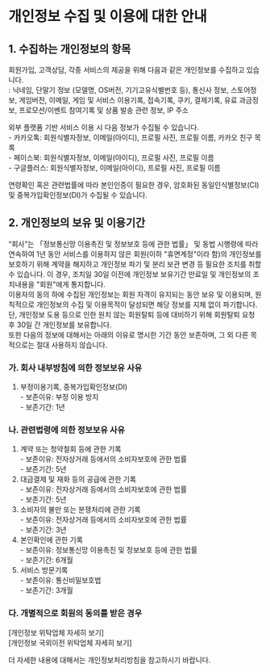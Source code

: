 # 개인정보 수집 및 이용에 대한 안내

## 1\. 수집하는 개인정보의 항목

회원가입, 고객상담, 각종 서비스의 제공을 위해 다음과 같은 개인정보를 수집하고 있습니다.  
: 닉네임, 단말기 정보 (모델명, OS버전, 기기고유식별번호 등), 통신사 정보, 스토어정보, 게임버전, 이메일, 게임 및 서비스
이용기록, 접속기록, 쿠키, 결제기록, 유료 과금정보, 프로모션/이벤트 참여기록 및 상품 발송 관련 정보, IP 주소

외부 플랫폼 기반 서비스 이용 시 다음 정보가 수집될 수 있습니다.  
\- 카카오톡: 회원식별자정보, 이메일(아이디), 프로필 사진, 프로필 이름, 카카오 친구 목록  
\- 페이스북: 회원식별자정보, 이메일(아이디), 프로필 사진, 프로필 이름  
\- 구글플러스: 회원식별자정보, 이메일(아이디), 프로필 사진, 프로필 이름  

연령확인 혹은 관련법률에 따라 본인인증이 필요한 경우, 암호화된 동일인식별정보(CI) 및 중복가입확인정보(DI)가 수집될 수 있습니다.

  

## 2\. 개인정보의 보유 및 이용기간

“회사”는 「정보통신망 이용촉진 및 정보보호 등에 관한 법률」 및 동법 시행령에 따라 연속하여 1년 동안 서비스를 이용하지 않은 회원(이하
"휴면계정"이라 함)의 개인정보를 보호하기 위해 계약을 해지하고 개인정보 파기 및 분리 보관 변경 등 필요한 조치를 취할 수 있습니다. 이
경우, 조치일 30일 이전에 개인정보 보유기간 만료일 및 개인정보의 조치내용을 "회원"에게 통지합니다.  
이용자의 동의 하에 수집된 개인정보는 회원 자격이 유지되는 동안 보유 및 이용되며, 원칙적으로 개인정보의 수집 및 이용목적이 달성되면 해당
정보를 지체 없이 파기합니다. 단, 개인정보 도용 등으로 인한 원치 않는 회원탈퇴 등에 대비하기 위해 회원탈퇴 요청 후 30일 간 개인정보를
보유합니다.  
또한 다음의 정보에 대해서는 아래의 이유로 명시한 기간 동안 보존하며, 그 외 다른 목적으로는 절대 사용하지 않습니다.  

### 가. 회사 내부방침에 의한 정보보유 사유

1) 부정이용기록, 중복가입확인정보(DI)  
\- 보존이유: 부정 이용 방지  
\- 보존기간: 1년  

### 나. 관련법령에 의한 정보보유 사유

1) 계약 또는 청약철회 등에 관한 기록  
\- 보존이유: 전자상거래 등에서의 소비자보호에 관한 법률  
\- 보존기간: 5년  
2) 대금결제 및 재화 등의 공급에 관한 기록  
\- 보존이유: 전자상거래 등에서의 소비자보호에 관한 법률  
\- 보존기간: 5년  
3) 소비자의 불만 또는 분쟁처리에 관한 기록  
\- 보존이유: 전자상거래 등에서의 소비자보호에 관한 법률  
\- 보존기간: 3년  
4) 본인확인에 관한 기록  
\- 보존이유: 정보통신망 이용촉진 및 정보보호 등에 관한 법률  
\- 보존기간: 6개월  
5) 서비스 방문기록  
\- 보존이유: 통신비밀보호법  
\- 보존기간: 3개월  

### 다. 개별적으로 회원의 동의를 받은 경우

  
[개인정보 위탁업체 자세히 보기]  
[개인정보 국외이전 위탁업체 자세히 보기]  
  
더 자세한 내용에 대해서는 개인정보처리방침을 참고하시기 바랍니다.

